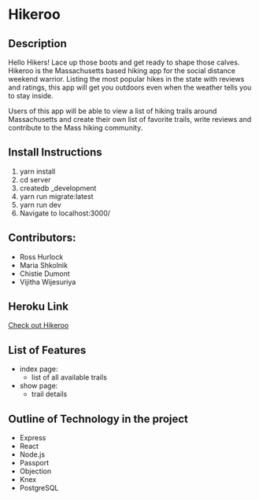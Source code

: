# Hikeroo

## Description

Hello Hikers! Lace up those boots and get ready to shape those calves. Hikeroo is the Massachusetts based hiking app for the social distance weekend warrior. Listing the most popular hikes in the state with reviews and ratings, this app will get you outdoors even when the weather tells you to stay inside.

Users of this app will be able to view a list of hiking trails around Massachusetts and create their own list of favorite trails, write reviews and contribute to the Mass hiking community.

## Install Instructions

1. yarn install
2. cd server
3. createdb <name-of-project-here>\_development
4. yarn run migrate:latest
5. yarn run dev
6. Navigate to localhost:3000/

## Contributors:

- Ross Hurlock
- Maria Shkolnik
- Chistie Dumont
- Vijitha Wijesuriya

## Heroku Link

[Check out Hikeroo](https://gp-hikeroo.herokuapp.com/)

## List of Features

- index page:
  - list of all available trails
- show page:
  - trail details

## Outline of Technology in the project

- Express
- React
- Node.js
- Passport
- Objection
- Knex
- PostgreSQL

